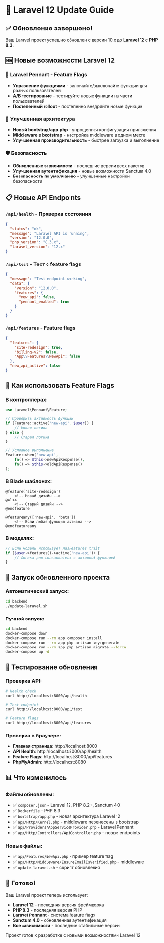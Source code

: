 # 🚀 Laravel 12 Update Guide

## ✅ Обновление завершено!

Ваш Laravel проект успешно обновлен с версии 10.x до **Laravel 12** с **PHP 8.3**.

## 🆕 Новые возможности Laravel 12

### 🎯 **Laravel Pennant** - Feature Flags
- **Управление функциями** - включайте/выключайте функции для разных пользователей
- **A/B тестирование** - тестируйте новые функции на части пользователей
- **Постепенный rollout** - постепенно внедряйте новые функции

### 🔧 **Улучшенная архитектура**
- **Новый bootstrap/app.php** - упрощенная конфигурация приложения
- **Middleware в bootstrap** - настройка middleware в одном месте
- **Улучшенная производительность** - быстрее загрузка и выполнение

### 🛡️ **Безопасность**
- **Обновленные зависимости** - последние версии всех пакетов
- **Улучшенная аутентификация** - новые возможности Sanctum 4.0
- **Безопасность по умолчанию** - улучшенные настройки безопасности

## 📋 Новые API Endpoints

### `/api/health` - Проверка состояния
```json
{
  "status": "ok",
  "message": "Laravel API is running",
  "version": "12.0.0",
  "php_version": "8.3.x",
  "laravel_version": "12.x"
}
```

### `/api/test` - Тест с feature flags
```json
{
  "message": "Test endpoint working",
  "data": {
    "version": "12.0.0",
    "features": {
      "new_api": false,
      "pennant_enabled": true
    }
  }
}
```

### `/api/features` - Feature flags
```json
{
  "features": {
    "site-redesign": true,
    "billing-v2": false,
    "App\\Features\\NewApi": false
  },
  "new_api_active": false
}
```

## 🔧 Как использовать Feature Flags

### В контроллерах:
```php
use Laravel\Pennant\Feature;

// Проверить активность функции
if (Feature::active('new-api', $user)) {
    // Новая логика
} else {
    // Старая логика
}

// Условное выполнение
Feature::when('new-api', 
    fn() => $this->newApiResponse(),
    fn() => $this->oldApiResponse()
);
```

### В Blade шаблонах:
```blade
@feature('site-redesign')
    <!-- Новый дизайн -->
@else
    <!-- Старый дизайн -->
@endfeature

@featureany(['new-api', 'beta'])
    <!-- Если любая функция активна -->
@endfeatureany
```

### В моделях:
```php
// Если модель использует HasFeatures trait
if ($user->features()->active('new-api')) {
    // Логика для пользователя с активной функцией
}
```

## 🚀 Запуск обновленного проекта

### Автоматический запуск:
```bash
cd backend
./update-laravel.sh
```

### Ручной запуск:
```bash
cd backend
docker-compose down
docker-compose run --rm app composer install
docker-compose run --rm app php artisan key:generate
docker-compose run --rm app php artisan migrate --force
docker-compose up -d
```

## 🧪 Тестирование обновления

### Проверка API:
```bash
# Health check
curl http://localhost:8000/api/health

# Test endpoint
curl http://localhost:8000/api/test

# Feature flags
curl http://localhost:8000/api/features
```

### Проверка в браузере:
- **Главная страница**: http://localhost:8000
- **API Health**: http://localhost:8000/api/health
- **Feature Flags**: http://localhost:8000/api/features
- **PhpMyAdmin**: http://localhost:8080

## 📊 Что изменилось

### Файлы обновлены:
- ✅ `composer.json` - Laravel 12, PHP 8.2+, Sanctum 4.0
- ✅ `Dockerfile` - PHP 8.3
- ✅ `bootstrap/app.php` - новая архитектура Laravel 12
- ✅ `app/Http/Kernel.php` - middleware перенесены в bootstrap
- ✅ `app/Providers/AppServiceProvider.php` - Laravel Pennant
- ✅ `app/Http/Controllers/ApiController.php` - новые endpoints

### Новые файлы:
- ✅ `app/Features/NewApi.php` - пример feature flag
- ✅ `app/Http/Middleware/EnsureEmailIsVerified.php` - middleware
- ✅ `update-laravel.sh` - скрипт обновления

## 🎉 Готово!

Ваш Laravel проект теперь использует:
- **Laravel 12** - последняя версия фреймворка
- **PHP 8.3** - последняя версия PHP
- **Laravel Pennant** - система feature flags
- **Sanctum 4.0** - обновленная аутентификация
- **Все зависимости** - последние стабильные версии

Проект готов к разработке с новыми возможностями Laravel 12!
